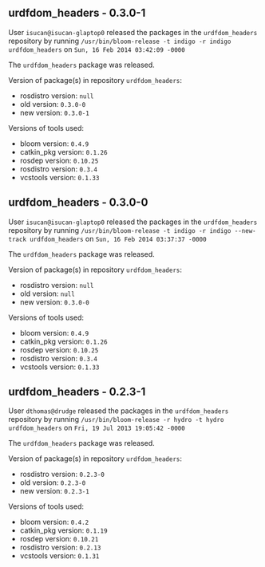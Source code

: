 ## urdfdom_headers - 0.3.0-1

User `isucan@isucan-glaptop0` released the packages in the `urdfdom_headers` repository by running `/usr/bin/bloom-release -t indigo -r indigo urdfdom_headers` on `Sun, 16 Feb 2014 03:42:09 -0000`

The `urdfdom_headers` package was released.

Version of package(s) in repository `urdfdom_headers`:
- rosdistro version: `null`
- old version: `0.3.0-0`
- new version: `0.3.0-1`

Versions of tools used:
- bloom version: `0.4.9`
- catkin_pkg version: `0.1.26`
- rosdep version: `0.10.25`
- rosdistro version: `0.3.4`
- vcstools version: `0.1.33`


## urdfdom_headers - 0.3.0-0

User `isucan@isucan-glaptop0` released the packages in the `urdfdom_headers` repository by running `/usr/bin/bloom-release -t indigo -r indigo --new-track urdfdom_headers` on `Sun, 16 Feb 2014 03:37:37 -0000`

The `urdfdom_headers` package was released.

Version of package(s) in repository `urdfdom_headers`:
- rosdistro version: `null`
- old version: `null`
- new version: `0.3.0-0`

Versions of tools used:
- bloom version: `0.4.9`
- catkin_pkg version: `0.1.26`
- rosdep version: `0.10.25`
- rosdistro version: `0.3.4`
- vcstools version: `0.1.33`


## urdfdom_headers - 0.2.3-1

User `dthomas@drudge` released the packages in the `urdfdom_headers` repository by running `/usr/bin/bloom-release -r hydro -t hydro urdfdom_headers` on `Fri, 19 Jul 2013 19:05:42 -0000`

The `urdfdom_headers` package was released.

Version of package(s) in repository `urdfdom_headers`:
- rosdistro version: `0.2.3-0`
- old version: `0.2.3-0`
- new version: `0.2.3-1`

Versions of tools used:
- bloom version: `0.4.2`
- catkin_pkg version: `0.1.19`
- rosdep version: `0.10.21`
- rosdistro version: `0.2.13`
- vcstools version: `0.1.31`


